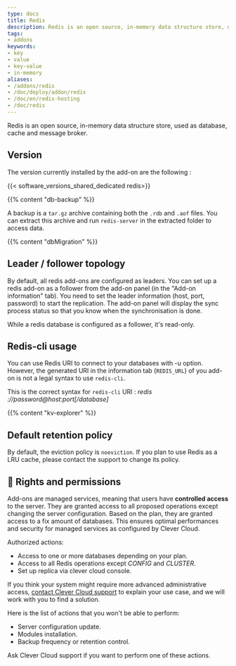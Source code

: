 ```yaml
---
type: docs
title: Redis
description: Redis is an open source, in-memory data structure store, used as database, cache and message broker
tags:
- addons
keywords:
- key
- value
- key-value
- in-memory
aliases:
- /addons/redis
- /doc/deploy/addon/redis
- /doc/en/redis-hosting
- /doc/redis
---
```


Redis is an open source, in-memory data structure store, used as database, cache and message broker.

## Version

The version currently installed by the add-on are the following :

{{< software_versions_shared_dedicated redis>}}

{{% content "db-backup" %}}

A backup is a `tar.gz` archive containing both the `.rdb` and `.aof` files. You can extract this archive and run `redis-server` in the extracted folder to access data.

{{% content "dbMigration" %}}

## Leader / follower topology

By default, all redis add-ons are configured as leaders. You can set up a redis add-on as a follower from the add-on panel (in the "Add-on information" tab). You need to set the leader
information (host, port, password) to start the replication. The add-on panel will display the sync process status so that you know when the synchronisation is done.

While a redis database is configured as a follower, it's read-only.

## Redis-cli usage

You can use Redis URI to connect to your databases with -u option. However, the generated URI in the information tab (`REDIS_URL`) of you add-on is not a legal syntax to use `redis-cli`.

This is the correct syntax for `redis-cli` URI : *redis ://password@host:port[/database]*

{{% content "kv-explorer" %}}

## Default retention policy

By default, the eviction policy is `noeviction`. If you plan to use Redis as a LRU cache,
please contact the support to change its policy.

## 🔑 Rights and permissions

Add-ons are managed services, meaning that users have **controlled access** to the server. They are granted access to all proposed operations except changing the server configuration. Based on the plan, they are granted access to a fix amount of databases. This ensures optimal performances and security for managed services as configured by Clever Cloud.

Authorized actions:
- Access to one or more databases depending on your plan.
- Access to all Redis operations except *CONFIG* and *CLUSTER*.
- Set up replica via clever cloud console.

If you think your system might require more advanced administrative access, [contact Clever Cloud support](https://console.clever-cloud.com/ticket-center-choice) to explain your use case, and we will work with you to find a solution.

Here is the list of actions that you won't be able to perform:
- Server configuration update.
- Modules installation.
- Backup frequency or retention control.

Ask Clever Cloud support if you want to perform one of these actions.
